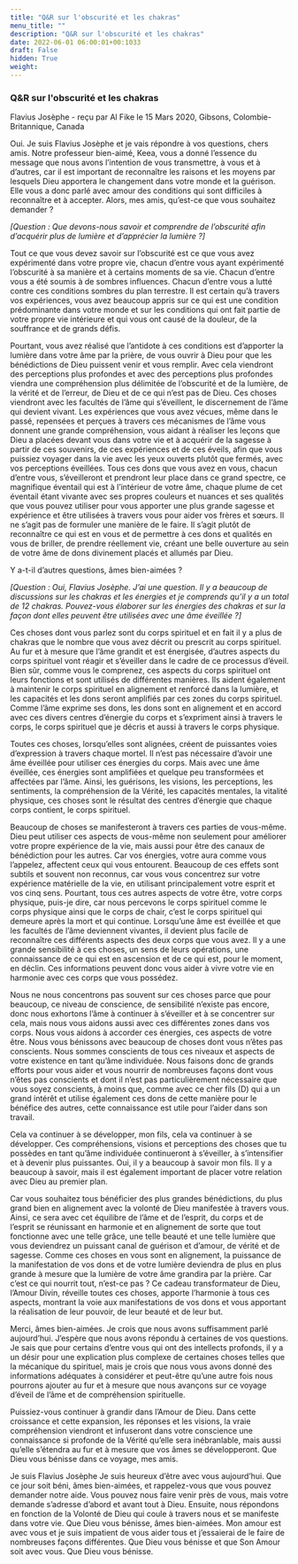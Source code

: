 ```yaml
---
title: "Q&R sur l'obscurité et les chakras"
menu_title: ""
description: "Q&R sur l'obscurité et les chakras"
date: 2022-06-01 06:00:01+00:1033
draft: False
hidden: True
weight:
---
```

### Q&R sur l'obscurité et les chakras

Flavius Josèphe - reçu par Al Fike le 15 Mars 2020, Gibsons, Colombie-Britannique, Canada

Oui. Je suis Flavius Josèphe et je vais répondre à vos questions, chers amis. Notre professeur bien-aimé, Keea, vous a donné l’essence du message que nous avons l’intention de vous transmettre, à vous et à d’autres, car il est important de reconnaître les raisons et les moyens par lesquels Dieu apportera le changement dans votre monde et la guérison. Elle vous a donc parlé avec amour des conditions qui sont difficiles à reconnaître et à accepter.  Alors, mes amis, qu’est-ce que vous souhaitez demander ?

*[Question :  Que devons-nous savoir et comprendre de l’obscurité afin d’acquérir plus de lumière et d’apprécier la lumière ?]*

Tout ce que vous devez savoir sur l’obscurité est ce que vous avez expérimenté dans votre propre vie, chacun d’entre vous ayant expérimenté l’obscurité à sa manière et à certains moments de sa vie. Chacun d’entre vous a été soumis à de sombres influences.  Chacun d’entre vous a lutté contre ces conditions sombres du plan terrestre.  Il est certain qu’à travers vos expériences, vous avez beaucoup appris sur ce qui est une condition prédominante dans votre monde et sur les conditions qui ont fait partie de votre propre vie intérieure et qui vous ont causé de la douleur, de la souffrance et de grands défis.

Pourtant, vous avez réalisé que l’antidote à ces conditions est d’apporter la lumière dans votre âme par la prière, de vous ouvrir à Dieu pour que les bénédictions de Dieu puissent venir et vous remplir. Avec cela viendront des perceptions plus profondes et avec des perceptions plus profondes viendra une compréhension plus délimitée de l’obscurité et de la lumière, de la vérité et de l’erreur, de Dieu et de ce qui n’est pas de Dieu. Ces choses viendront avec les facultés de l’âme qui s’éveillent, le discernement de l’âme qui devient vivant. Les expériences que vous avez vécues, même dans le passé, repensées et perçues à travers ces mécanismes de l’âme vous donnent une grande compréhension, vous aidant à réaliser les leçons que Dieu a placées devant vous dans votre vie et à acquérir de la sagesse à partir de ces souvenirs, de ces expériences et de ces éveils, afin que vous puissiez voyager dans la vie avec les yeux ouverts plutôt que fermés, avec vos perceptions éveillées. Tous ces dons que vous avez en vous, chacun d’entre vous, s’éveilleront et prendront leur place dans ce grand spectre, ce magnifique éventail qui est à l’intérieur de votre âme, chaque plume de cet éventail étant vivante avec ses propres couleurs et nuances et ses qualités que vous pouvez utiliser pour vous apporter une plus grande sagesse et expérience et être utilisées à travers vous pour aider vos frères et sœurs. Il ne s’agit pas de formuler une manière de le faire.  Il s’agit plutôt de reconnaître ce qui est en vous et de permettre à ces dons et qualités en vous de briller, de prendre réellement vie, créant une belle ouverture au sein de votre âme de dons divinement placés et allumés par Dieu. 

Y a-t-il d’autres questions, âmes bien-aimées ?

*[Question : Oui, Flavius Josèphe. J’ai une question. Il y a beaucoup de discussions sur les chakras et les énergies et je comprends qu’il y a un total de 12 chakras. Pouvez-vous élaborer sur les énergies des chakras et sur la façon dont elles peuvent être utilisées avec une âme éveillée ?]*

Ces choses dont vous parlez sont du corps spirituel et en fait il y a plus de chakras que le nombre que vous avez décrit ou prescrit au corps spirituel. Au fur et à mesure que l’âme grandit et est énergisée, d’autres aspects du corps spirituel vont réagir et s’éveiller dans le cadre de ce processus d’éveil. Bien sûr, comme vous le comprenez, ces aspects du corps spirituel ont leurs fonctions et sont utilisés de différentes manières. Ils aident également à maintenir le corps spirituel en alignement et renforcé dans la lumière, et les capacités et les dons seront amplifiés par ces zones du corps spirituel. Comme l’âme exprime ses dons, les dons sont en alignement et en accord avec ces divers centres d’énergie du corps et s’expriment ainsi à travers le corps, le corps spirituel que je décris et aussi à travers le corps physique. 

Toutes ces choses, lorsqu’elles sont alignées, créent de puissantes voies d’expression à travers chaque mortel. Il n’est pas nécessaire d’avoir une âme éveillée pour utiliser ces énergies du corps. Mais avec une âme éveillée, ces énergies sont amplifiées et quelque peu transformées et affectées par l’âme. Ainsi, les guérisons, les visions, les perceptions, les sentiments, la compréhension de la Vérité, les capacités mentales, la vitalité physique, ces choses sont le résultat des centres d’énergie que chaque corps contient, le corps spirituel.

Beaucoup de choses se manifesteront à travers ces parties de vous-même. Dieu peut utiliser ces aspects de vous-même non seulement pour améliorer votre propre expérience de la vie, mais aussi pour être des canaux de bénédiction pour les autres. Car vos énergies, votre aura comme vous l’appelez, affectent ceux qui vous entourent. Beaucoup de ces effets sont subtils et souvent non reconnus, car vous vous concentrez sur votre expérience matérielle de la vie, en utilisant principalement votre esprit et vos cinq sens. Pourtant, tous ces autres aspects de votre être, votre corps physique, puis-je dire, car nous percevons le corps spirituel comme le corps physique ainsi que le corps de chair, c’est le corps spirituel qui demeure après la mort et qui continue.  Lorsqu’une âme est éveillée et que les facultés de l’âme deviennent vivantes, il devient plus facile de reconnaître ces différents aspects des deux corps que vous avez. Il y a une grande sensibilité à ces choses, un sens de leurs opérations, une connaissance de ce qui est en ascension et de ce qui est, pour le moment, en déclin. Ces informations peuvent donc vous aider à vivre votre vie en harmonie avec ces corps que vous possédez. 

Nous ne nous concentrons pas souvent sur ces choses parce que pour beaucoup, ce niveau de conscience, de sensibilité n’existe pas encore, donc nous exhortons l’âme à continuer à s’éveiller et à se concentrer sur cela, mais nous vous aidons aussi avec ces différentes zones dans vos corps. Nous vous aidons à accorder ces énergies, ces aspects de votre être.  Nous vous bénissons avec beaucoup de choses dont vous n’êtes pas conscients. Nous sommes conscients de tous ces niveaux et aspects de votre existence en tant qu’âme individuée. Nous faisons donc de grands efforts pour vous aider et vous nourrir de nombreuses façons dont vous n’êtes pas conscients et dont il n’est pas particulièrement nécessaire que vous soyez conscients, à moins que, comme avec ce cher fils (D) qui a un grand intérêt et utilise également ces dons de cette manière pour le bénéfice des autres, cette connaissance est utile pour l’aider dans son travail.

Cela va continuer à se développer, mon fils, cela va continuer à se développer. Ces compréhensions, visions et perceptions des choses que tu possèdes en tant qu’âme individuée continueront à s’éveiller, à s’intensifier et à devenir plus puissantes. Oui, il y a beaucoup à savoir mon fils. Il y a beaucoup à savoir, mais il est également important de placer votre relation avec Dieu au premier plan.

Car vous souhaitez tous bénéficier des plus grandes bénédictions, du plus grand bien en alignement avec la volonté de Dieu manifestée à travers vous. Ainsi, ce sera avec cet équilibre de l’âme et de l’esprit, du corps et de l’esprit se réunissant en harmonie et en alignement de sorte que tout fonctionne avec une telle grâce, une telle beauté et une telle lumière que vous deviendrez un puissant canal de guérison et d’amour, de vérité et de sagesse. Comme ces choses en vous sont en alignement, la puissance de la manifestation de vos dons et de votre lumière deviendra de plus en plus grande à mesure que la lumière de votre âme grandira par la prière. Car c’est ce qui nourrit tout, n’est-ce pas ?  Ce cadeau transformateur de Dieu, l’Amour Divin, réveille toutes ces choses, apporte l’harmonie à tous ces aspects, montrant la voie aux manifestations de vos dons et vous apportant la réalisation de leur pouvoir, de leur beauté et de leur but. 

Merci, âmes bien-aimées. Je crois que nous avons suffisamment parlé aujourd’hui. J’espère que nous avons répondu à certaines de vos questions. Je sais que pour certains d’entre vous qui ont des intellects profonds, il y a un désir pour une explication plus complexe de certaines choses telles que la mécanique du spirituel, mais je crois que nous vous avons donné des informations adéquates à considérer et peut-être qu’une autre fois nous pourrons ajouter au fur et à mesure que nous avançons sur ce voyage d’éveil de l’âme et de compréhension spirituelle. 

Puissiez-vous continuer à grandir dans l’Amour de Dieu. Dans cette croissance et cette expansion, les réponses et les visions, la vraie compréhension viendront et infuseront dans votre conscience une connaissance si profonde de la Vérité qu’elle sera inébranlable, mais aussi qu’elle s’étendra au fur et à mesure que vos âmes se développeront. Que Dieu vous bénisse dans ce voyage, mes amis. 

Je suis Flavius Josèphe Je suis heureux d’être avec vous aujourd’hui. Que ce jour soit béni, âmes bien-aimées, et rappelez-vous que vous pouvez demander notre aide. Vous pouvez nous faire venir près de vous, mais votre demande s’adresse d’abord et avant tout à Dieu. Ensuite, nous répondons en fonction de la Volonté de Dieu qui coule à travers nous et se manifeste dans votre vie. Que Dieu vous bénisse, âmes bien-aimées. Mon amour est avec vous et je suis impatient de vous aider tous et j’essaierai de le faire de nombreuses façons différentes.  Que Dieu vous bénisse et que Son Amour soit avec vous. Que Dieu vous bénisse.
